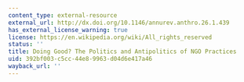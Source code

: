 ```yaml
---
content_type: external-resource
external_url: http://dx.doi.org/10.1146/annurev.anthro.26.1.439
has_external_license_warning: true
license: https://en.wikipedia.org/wiki/All_rights_reserved
status: ''
title: Doing Good? The Politics and Antipolitics of NGO Practices
uid: 392bf003-c5cc-44e8-9963-d04d6e417a46
wayback_url: ''
---
```

